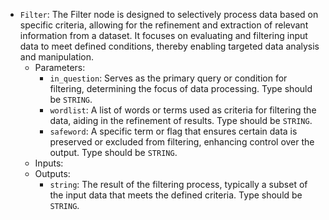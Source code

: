 - `Filter`: The Filter node is designed to selectively process data based on specific criteria, allowing for the refinement and extraction of relevant information from a dataset. It focuses on evaluating and filtering input data to meet defined conditions, thereby enabling targeted data analysis and manipulation.
    - Parameters:
        - `in_question`: Serves as the primary query or condition for filtering, determining the focus of data processing. Type should be `STRING`.
        - `wordlist`: A list of words or terms used as criteria for filtering the data, aiding in the refinement of results. Type should be `STRING`.
        - `safeword`: A specific term or flag that ensures certain data is preserved or excluded from filtering, enhancing control over the output. Type should be `STRING`.
    - Inputs:
    - Outputs:
        - `string`: The result of the filtering process, typically a subset of the input data that meets the defined criteria. Type should be `STRING`.
